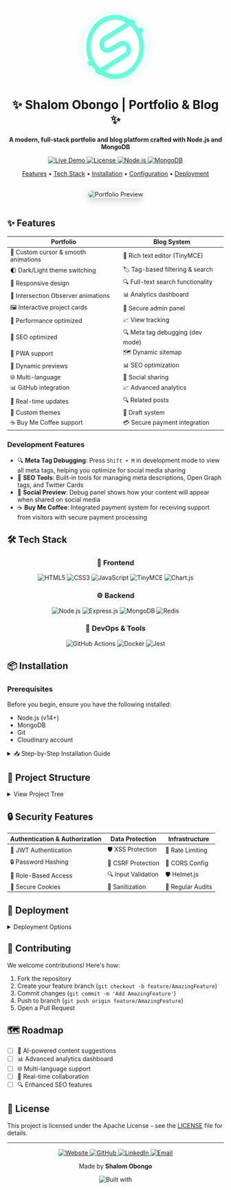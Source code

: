 <div align="center">
  <img src="/public/logo.svg" alt="Portfolio Logo" width="150" height="150" style="border-radius: 50%; box-shadow: 0 0 20px rgba(100, 255, 218, 0.3);">

  <h1>✨ Shalom Obongo | Portfolio & Blog ✨</h1>
  
  <p align="center">
    <strong>A modern, full-stack portfolio and blog platform crafted with Node.js and MongoDB</strong>
  </p>

  <p align="center">
    <a href="https://shalomobongo.tech" target="_blank">
      <img src="https://img.shields.io/badge/LIVE-DEMO-64ffda?style=for-the-badge&logoColor=white" alt="Live Demo" />
    </a>
    <a href="LICENSE">
      <img src="https://img.shields.io/badge/LICENSE-Apache-0a192f?style=for-the-badge" alt="License" />
    </a>
    <a href="https://nodejs.org">
      <img src="https://img.shields.io/badge/NODE-18.x-339933?style=for-the-badge&logo=node.js&logoColor=white" alt="Node.js" />
    </a>
    <a href="https://www.mongodb.com">
      <img src="https://img.shields.io/badge/MONGODB-47A248?style=for-the-badge&logo=mongodb&logoColor=white" alt="MongoDB" />
    </a>
  </p>

  <p align="center">
    <a href="#-features">Features</a> •
    <a href="#%EF%B8%8F-tech-stack">Tech Stack</a> •
    <a href="#-installation">Installation</a> •
    <a href="#-configuration">Configuration</a> •
    <a href="#-deployment">Deployment</a>
  </p>

  <br/>

  <img src="preview.gif" alt="Portfolio Preview" style="border-radius: 10px; box-shadow: 0 5px 15px rgba(0,0,0,0.2);" />
</div>

<br/>

## ✨ Features

<div align="center">

| Portfolio | Blog System |
|-----------|-------------|
| 🎨 Custom cursor & smooth animations | 📝 Rich text editor (TinyMCE) |
| 🌓 Dark/Light theme switching | 🏷️ Tag-based filtering & search |
| 📱 Responsive design | 🔍 Full-text search functionality |
| 🔄 Intersection Observer animations | 📊 Analytics dashboard |
| 🖼️ Interactive project cards | 🔐 Secure admin panel |
| 🚀 Performance optimized | 📈 View tracking |
| 🎯 SEO optimized | 🔍 Meta tag debugging (dev mode) | Cloudinary Integration
| 📱 PWA support | 🗺️ Dynamic sitemap |
| 🎯 Dynamic previews | 📊 SEO optimization |
| 🌐 Multi-language | 📱 Social sharing |
| 📊 GitHub integration | 📈 Advanced analytics |
| 🔄 Real-time updates | 🔍 Related posts |
| 🎨 Custom themes | 📝 Draft system |
| ☕ Buy Me Coffee support | 💳 Secure payment integration |

</div>

### Development Features

- 🔍 **Meta Tag Debugging**: Press `Shift + M` in development mode to view all meta tags, helping you optimize for social media sharing
- 🎯 **SEO Tools**: Built-in tools for managing meta descriptions, Open Graph tags, and Twitter Cards
- 📱 **Social Preview**: Debug panel shows how your content will appear when shared on social media
- ☕ **Buy Me Coffee**: Integrated payment system for receiving support from visitors with secure payment processing

## 🛠️ Tech Stack

<div align="center">

### 🎨 Frontend
![HTML5](https://img.shields.io/badge/HTML5-E34F26?style=for-the-badge&logo=html5&logoColor=white)
![CSS3](https://img.shields.io/badge/CSS3-1572B6?style=for-the-badge&logo=css3&logoColor=white)
![JavaScript](https://img.shields.io/badge/JavaScript-F7DF1E?style=for-the-badge&logo=javascript&logoColor=black)
![TinyMCE](https://img.shields.io/badge/TinyMCE-18A303?style=for-the-badge&logo=tinymce&logoColor=white)
![Chart.js](https://img.shields.io/badge/Chart.js-FF6384?style=for-the-badge&logo=chart.js&logoColor=white)

### ⚙️ Backend
![Node.js](https://img.shields.io/badge/Node.js-339933?style=for-the-badge&logo=nodedotjs&logoColor=white)
![Express.js](https://img.shields.io/badge/Express.js-000000?style=for-the-badge&logo=express&logoColor=white)
![MongoDB](https://img.shields.io/badge/MongoDB-47A248?style=for-the-badge&logo=mongodb&logoColor=white)
![Redis](https://img.shields.io/badge/Redis-DC382D?style=for-the-badge&logo=redis&logoColor=white)

### 🔧 DevOps & Tools
![GitHub Actions](https://img.shields.io/badge/GitHub_Actions-2088FF?style=for-the-badge&logo=github-actions&logoColor=white)
![Docker](https://img.shields.io/badge/Docker-2496ED?style=for-the-badge&logo=docker&logoColor=white)
![Jest](https://img.shields.io/badge/Jest-C21325?style=for-the-badge&logo=jest&logoColor=white)

</div>

## 📦 Installation

### Prerequisites

Before you begin, ensure you have the following installed:

- Node.js (v14+)
- MongoDB
- Git
- Cloudinary account

<details>
<summary>📥 Step-by-Step Installation Guide</summary>

### 1️⃣ Clone the Repository
```bash
git clone https://github.com/ShalomObongo/Shalom_portfolio
cd portfolio
```

### 2️⃣ Install Dependencies
```bash
npm install
```

### 3️⃣ Environment Setup
```bash
cp .env.example .env
```

Update `.env` with your credentials:
```env
MONGODB_URI=your_mongodb_connection_string
JWT_SECRET=your_secure_jwt_secret
ADMIN_EMAIL=your_admin_email
ADMIN_PASSWORD=your_secure_password
TINYMCE_API_KEY=your_tiny_mce_api_key
CLOUDINARY_CLOUD_NAME=your_cloudinary_cloud_name
CLOUDINARY_API_KEY=your_cloudinary_api_key
CLOUDINARY_API_SECRET=your_cloudinary_api_secret
```

### 4️⃣ Initialize Admin Account
```bash
npm run init-admin
```

### 5️⃣ Start the Server
```bash
npm start
```

Visit `http://localhost:3000` 🚀

</details>

## 📁 Project Structure

<details>
<summary>View Project Tree</summary>

```
portfolio/
├── 📁 admin/          # Admin dashboard
├── 📁 api/            # Backend API routes
├── 📁 blog/           # Blog system
├── 📁 public/         # Static assets
├── 📁 models/         # MongoDB schemas
├── 📁 config/         # Configuration
├── 📁 scripts/        # Utility scripts
├── 📄 .env            # Environment vars
├── 📄 server.js       # Express server
├── 📄 index.html      # Main portfolio
├── 📄 main.css        # Global styles
└── 📄 index.js        # Main JavaScript
```

</details>

## 🔒 Security Features

<div align="center">

| Authentication & Authorization | Data Protection | Infrastructure |
|------------------------------|-----------------|----------------|
| 🔑 JWT Authentication | 🛡️ XSS Protection | 🚫 Rate Limiting |
| 🔒 Password Hashing | 🔰 CSRF Protection | 📡 CORS Config |
| 👤 Role-Based Access | 🔍 Input Validation | 🛡️ Helmet.js |
| 🍪 Secure Cookies | 📝 Sanitization | 🔄 Regular Audits |

</div>

## 🚀 Deployment

<details>
<summary>Deployment Options</summary>

### 🌐 Traditional Hosting
1. Set up Node.js environment
2. Clone and configure
3. Start with PM2

### ☁️ Cloud Platforms
- AWS Elastic Beanstalk
- Google Cloud Run
- Heroku
- Digital Ocean
- Render

### 🐳 Docker (Coming Soon)
Stay tuned for containerized deployment!

</details>

## 🤝 Contributing

We welcome contributions! Here's how:

1. Fork the repository
2. Create your feature branch (`git checkout -b feature/AmazingFeature`)
3. Commit changes (`git commit -m 'Add AmazingFeature'`)
4. Push to branch (`git push origin feature/AmazingFeature`)
5. Open a Pull Request

## 🗺️ Roadmap

- [ ] 🤖 AI-powered content suggestions
- [ ] 📊 Advanced analytics dashboard
- [ ] 🌐 Multi-language support
- [ ] 👥 Real-time collaboration
- [ ] 🔍 Enhanced SEO features

## 📄 License

This project is licensed under the Apache License - see the [LICENSE](LICENSE) file for details.

---

<div align="center">
  <p>
    <a href="https://shalomobongo.tech">
      <img src="https://img.shields.io/badge/Website-64ffda?style=for-the-badge&logo=google-chrome&logoColor=white" alt="Website"/>
    </a>
    <a href="https://github.com/ShalomObongo">
      <img src="https://img.shields.io/badge/GitHub-100000?style=for-the-badge&logo=github&logoColor=white" alt="GitHub"/>
    </a>
    <a href="https://www.linkedin.com/in/shalom-obongo">
      <img src="https://img.shields.io/badge/LinkedIn-0077B5?style=for-the-badge&logo=linkedin&logoColor=white" alt="LinkedIn"/>
    </a>
    <a href="mailto:shalomobongo@yahoo.com">
      <img src="https://img.shields.io/badge/Email-D14836?style=for-the-badge&logo=gmail&logoColor=white" alt="Email"/>
    </a>
  </p>
  
  <p>Made by <strong>Shalom Obongo</strong></p>
  
  <img src="https://img.shields.io/badge/Built_with_Futuristic_Tech-64ffda?style=for-the-badge&logo=rocket" alt="Built with "/>
</div>
